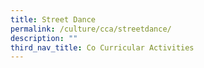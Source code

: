 ```yaml
---
title: Street Dance
permalink: /culture/cca/streetdance/
description: ""
third_nav_title: Co Curricular Activities
---
```

